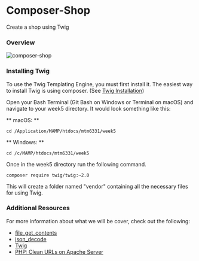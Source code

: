 # Composer-Shop
Create a shop using Twig
### Overview
![composer-shop](https://user-images.githubusercontent.com/14805432/39279308-388915c6-48c6-11e8-9cc7-8077b903cd06.png)
### Installing Twig
To use the Twig Templating Engine, you must first install it. The easiest way to install Twig is using composer. (See [Twig Installation](https://twig.symfony.com/doc/2.x/installation.html))

Open your Bash Terminal (Git Bash on Windows or Terminal on macOS) and navigate to your week5 directory. It would look something like this:

** macOS: **
```
cd /Application/MAMP/htdocs/mtm6331/week5
```

** Windows: **
```
cd /c/MAMP/htdocs/mtm6331/week5
```

Once in the week5 directory run the following command.

```
composer require twig/twig:~2.0
```
This will create a folder named "vendor" containing all the necessary files for using Twig.


### Additional Resources

For more information about what we will be cover, check out the following:
- [file_get_contents](http://php.net/manual/en/function.file-get-contents.php)
- [json_decode](http://php.net/manual/en/function.json-decode.php)
- [Twig](https://twig.symfony.com/doc/2.x/)
- [PHP: Clean URLs on Apache Server](https://www.lynda.com/PHP-tutorials/Clean-PHP-URLs-Apache-Server/482052-2.html)

